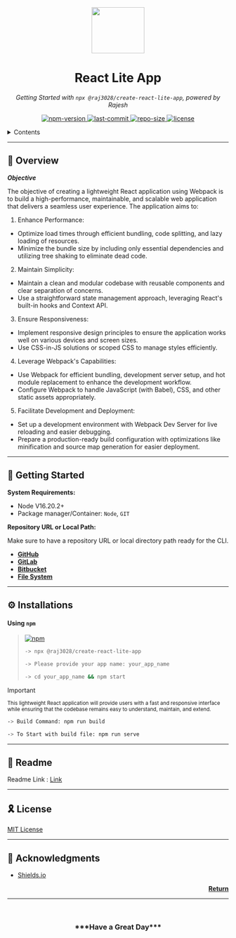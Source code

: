 <div align="center"><img src="https://github.com/Raj3028/create-react-lite-app/blob/main/public/assets/logo.png?raw=true" width="120px" height="105px" /></div>
<h1 align="center">React Lite App</h1>
<p align="center">
  <em>Getting Started with <code>npx @raj3028/create-react-lite-app</code>, powered by Rajesh</em>
</p>

<p align="center">
  <a href="https://www.pepy.tech/projects/readmeai">
    <img src="https://img.shields.io/npm/v/node?logo=npm&logoColor=white&label=NPM&color=0173b4"
    alt="npm-version">
  </a>
    <a href="https://opensource.org/license/mit/">
    <img src="https://img.shields.io/github/last-commit/Raj3028/create-react-lite-app/main?logo=git&logoColor=white&label=Last Commit&color=ebc81c"
    alt="last-commit">
  </a>
  <a href="https://opensource.org/license/mit/">
    <img src="https://img.shields.io/github/repo-size/Raj3028/create-react-lite-app?logo=PyPI&logoColor=white&label=Repo Size&color=0969da"
    alt="repo-size">
  </a>
  <a href="https://opensource.org/license/mit/">
    <img src="https://img.shields.io/github/license/Raj3028/create-react-lite-app?logo=opensourceinitiative&logoColor=white&label=License&color=36c017"
    alt="license">
  </a>
</p>


<details>
  <summary>Contents</summary>

- [📍 Overview](#-overview)
- [🚀 Getting Started](#-getting-started)
- [⚙ Installation](#-installations)
- [👾 Readme](#-readme)
- [🎗 License](#-license)
- [👊 Acknowledgments](#-acknowledgments)
</details>



---

## 📍 Overview

***Objective***

The objective of creating a lightweight React application using Webpack is to build a high-performance, maintainable, and scalable web application that delivers a seamless user experience. The application aims to:

1. Enhance Performance:
- Optimize load times through efficient bundling, code splitting, and lazy loading of resources.
- Minimize the bundle size by including only essential dependencies and utilizing tree shaking to eliminate dead code.

2. Maintain Simplicity:
- Maintain a clean and modular codebase with reusable components and clear separation of concerns.
- Use a straightforward state management approach, leveraging React's built-in hooks and Context API.

3. Ensure Responsiveness:
- Implement responsive design principles to ensure the application works well on various devices and screen sizes.
- Use CSS-in-JS solutions or scoped CSS to manage styles efficiently.

4. Leverage Webpack's Capabilities:
- Use Webpack for efficient bundling, development server setup, and hot module replacement to enhance the development workflow.
- Configure Webpack to handle JavaScript (with Babel), CSS, and other static assets appropriately.

5. Facilitate Development and Deployment:
- Set up a development environment with Webpack Dev Server for live reloading and easier debugging.
- Prepare a production-ready build configuration with optimizations like minification and source map generation for easier deployment.

---

## 🚀 Getting Started

**System Requirements:**

  - Node V16.20.2+
  - Package manager/Container: `Node`, `GIT`

**Repository URL or Local Path:**

Make sure to have a repository URL or local directory path ready for the CLI.

- [**GitHub**](https://github.com/)
- [**GitLab**](https://gitlab.com/)
- [**Bitbucket**](https://bitbucket.org/)
- [**File System**](https://en.wikipedia.org/wiki/File_system)

---

## ⚙ Installations

#### Using `npm`

> [![npm](https://img.shields.io/badge/npx-3775A9.svg?style=flat&logo=npm&logoColor=white)](https://docs.npmjs.com/)
>
> ```sh
> -> npx @raj3028/create-react-lite-app
> 
> -> Please provide your app name: your_app_name
> 
> -> cd your_app_name && npm start
> ```

> [!IMPORTANT]
>
> <sub>This  lightweight React application will provide users with a fast and responsive interface while ensuring that the codebase remains easy to understand, maintain, and extend.</sub>
> 
> ```sh
> -> Build Command: npm run build
> 
> -> To Start with build file: npm run serve
> ```

---

## 👾 Readme

Readme Link : [Link](https://github.com/Raj3028/create-react-lite-app#readme/)

---

## 🎗 License

[MIT License][0]

---

## 👊 Acknowledgments

- [Shields.io](https://shields.io/)

<p align="right">
  <a href="#-overview"><b>Return</b></a>
</p>

---

[0]: https://github.com/Raj3028/create-react-lite-app/blob/main/LICENSE "🎗 License"


<br/>
<h3 align="center">***Have a Great Day***</h3>
